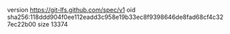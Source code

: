 version https://git-lfs.github.com/spec/v1
oid sha256:118ddd904f0ee112eadd3c958e19b33ec8f9398646de8fad68cf4c327ec22b00
size 13374
